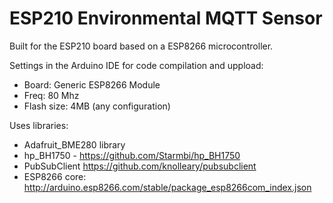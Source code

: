 # ESP210 Environmental MQTT Sensor

Built for the ESP210 board based on a ESP8266 microcontroller. 

Settings in the Arduino IDE for code compilation and uppload:
* Board: Generic ESP8266 Module
* Freq: 80 Mhz
* Flash size: 4MB (any configuration)

Uses libraries:
* Adafruit_BME280 library
* hp_BH1750 - https://github.com/Starmbi/hp_BH1750
* PubSubClient https://github.com/knolleary/pubsubclient
* ESP8266 core: http://arduino.esp8266.com/stable/package_esp8266com_index.json